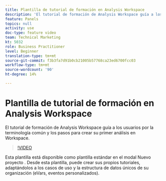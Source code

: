 ```yaml
---
title: Plantilla de tutorial de formación en Analysis Workspace
description: 'El tutorial de formación de Analysis Workspace guía a los usuarios por la terminología común y los pasos para crear su primer análisis en Workspace. '
feature: Panels
topics: null
activity: use
doc-type: feature video
team: Technical Marketing
kt: 5032
role: Business Practitioner
level: Beginner
translation-type: tm+mt
source-git-commit: f3b3fa7d91b0cb21005b57768ca23ed6700fcc03
workflow-type: tm+mt
source-wordcount: '90'
ht-degree: 14%

---
```



# Plantilla de tutorial de formación en Analysis Workspace

El tutorial de formación de Analysis Workspace guía a los usuarios por la terminología común y los pasos para crear su primer análisis en Workspace.

>[!VIDEO](https://video.tv.adobe.com/v/33773/?quality=12)

Esta plantilla está disponible como plantilla estándar en el modal Nuevo proyecto . Desde esta plantilla, puede crear sus propios tutoriales, adaptándolos a los casos de uso y la estructura de datos únicos de su organización (eVars, eventos personalizados).
